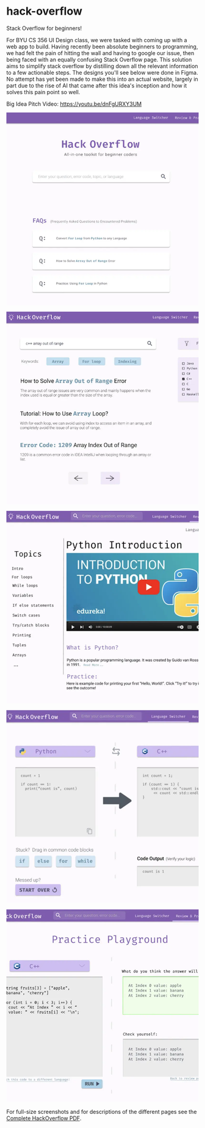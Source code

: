 # hack-overflow

Stack Overflow for beginners!

For BYU CS 356 UI Design class, we were tasked with coming up with a web app to build. Having recently been absolute beginners to programming, we had felt the pain of hitting the wall and having to google our issue, then being faced with an equally confusing Stack Overflow page. This solution aims to simplify stack overflow by distilling down all the relevant information to a few actionable steps. The designs you'll see below were done in Figma. No attempt has yet been made to make this into an actual website, largely in part due to the rise of AI that came after this idea's inception and how it solves this pain point so well.

Big Idea Pitch Video: https://youtu.be/dnFgURXY3UM

![Demo Screenshot 1](./README-demo-screenshot1.webp)

![Demo Screenshot 2](./README-demo-screenshot2.webp)

![Demo Screenshot 3](./README-demo-screenshot3.webp)

![Demo Screenshot 4](./README-demo-screenshot4.webp)

![Demo Screenshot 5](./README-demo-screenshot5.webp)

For full-size screenshots and for descriptions of the different pages see the [Complete HackOverflow PDF](./hack-overflow.pdf).
